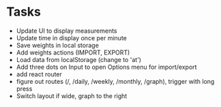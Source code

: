 # Tasks
- Update UI to display measurements
- Update time in display once per minute
- Save weights in local storage
- Add weights actions (IMPORT, EXPORT)
- Load data from localStorage (change to 'at')
- Add three dots on Input to open Options menu for import/export
- add react router
- figure out routes (/, /daily, /weekly, /monthly, /graph), trigger with long press
- Switch layout if wide, graph to the right
